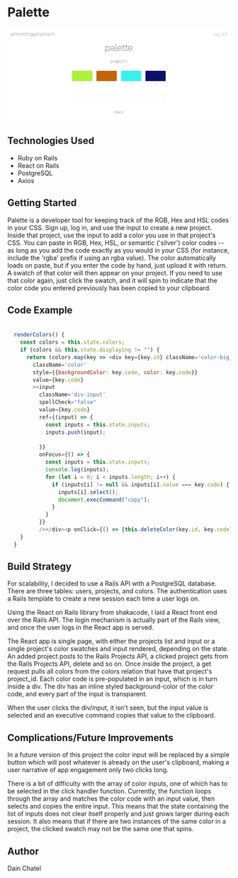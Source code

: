 # Palette


![Palette](/palscreen.png)

## Technologies Used
- Ruby on Rails
- React on Rails
- PostgreSQL
- Axios

## Getting Started

Palette is a developer tool for keeping track of the RGB, Hex and HSL codes in your CSS. Sign up, log in, and use the input to create a new project. Inside that project, use the input to add a color you use in that project's CSS. You can paste in RGB, Hex, HSL, or semantic ('silver') color codes -- as long as you add the code exactly as you would in your CSS (for instance, include the 'rgba' prefix if using an rgba value). The color automatically loads on paste, but if you enter the code by hand, just upload it with return. A swatch of that color will then appear on your project. If you need to use that color again, just click the swatch, and it will spin to indicate that the color code you entered previously has been copied to your clipboard. 

## Code Example

```javascript

  renderColors() {
    const colors = this.state.colors;
    if (colors && this.state.displaying != "") {
      return (colors.map(key => <div key={key.id} className='color-big'><div
        className='color'
        style={{backgroundColor: key.code, color: key.code}}
        value={key.code}
        ><input
          className='div-input'
          spellCheck="false"
          value={key.code}
          ref={(input) => {
            const inputs = this.state.inputs;
            inputs.push(input);

          }}
          onFocus={() => {
            const inputs = this.state.inputs;
            console.log(inputs);
            for (let i = 0; i < inputs.length; i++) {
              if (inputs[i] != null && inputs[i].value === key.code) {
                inputs[i].select();
                document.execCommand("copy");
              }
            }
          }}
          /></div><p onClick={() => {this.deleteColor(key.id, key.code)}} className='color-p'>x</p></div>))
    }
  }

```

## Build Strategy

For scalability, I decided to use a Rails API with a PostgreSQL database. There are three tables: users, projects, and colors. The authentication uses a Rails template to create a new session each time a user logs on. 

Using the React on Rails library from shakacode, I laid a React front end over the Rails API. The login mechanism is actually part of the Rails view, and once the user logs in the React app is served. 

The React app is single page, with either the projects list and input or a single project's color swatches and input rendered, depending on the state. An added project posts to the Rails Projects API, a clicked project gets from the Rails Projects API, delete and so on. Once inside the project, a get request pulls all colors from the colors relation that have that project's project_id. Each color code is pre-populated in an input, which is in turn inside a div. The div has an inline styled background-color of the color code, and every part of the input is transparent. 

When the user clicks the div/input, it isn't seen, but the input value is selected and an executive command copies that value to the clipboard. 

## Complications/Future Improvements

In a future version of this project the color input will be replaced by a simple button which will post whatever is already on the user's clipboard, making a user narrative of app engagement only two clicks long. 

There is a bit of difficulty with the array of color inputs, one of which has to be selected in the click handler function. Currently, the function loops through the array and matches the color code with an input value, then selects and copies the entire input. This means that the state containing the list of inputs does not clear itself properly and just grows larger during each session. It also means that if there are two instances of the same color in a project, the clicked swatch may not be the same one that spins. 

## Author

Dain Chatel 



